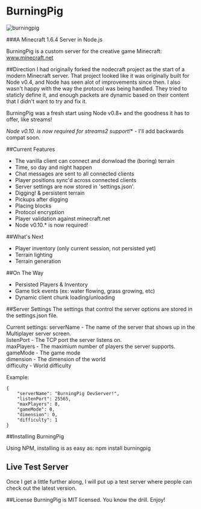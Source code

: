 BurningPig
==========

![burningpig](http://joedoyle.us/burningpig.png)

###A Minecraft 1.6.4 Server in Node.js

BurningPig is a custom server for the creative game Minecraft:
<a href="http://minecraft.net">www.minecraft.net</a>

##Direction
I had originally forked the nodecraft project as the start of a modern Minecraft server.  That 
project looked like it was originally built for Node v0.4, and Node has seen alot of improvements 
since then. I also wasn't happy with the way the protocol was being handled. They tried to staticly 
define it, and enough packets are dynamic based on their content that I didn't want to try and fix it.

BurningPig was a fresh start using Node v0.8+ and the goodness it has to offer, like streams!  

**Node v0.10.* is now required for streams2 support!** - I'll add backwards compat soon.

##Current Features
* The vanilla client can connect and donwload the (boring) terrain
* Time, so day and night happen
* Chat messages are sent to all connected clients
* Player positions sync'd across connected clients
* Server settings are now stored in 'settings.json'.
* Digging! & persistent terrain
* Pickups after digging
* Placing blocks
* Protocol encryption
* Player validation against minecraft.net
* Node v0.10.* is now required!

##What's Next
* Player inventory (only current session, not persisted yet)
* Terrain lighting
* Terrain generation

##On The Way
* Persisted Players & Inventory
* Game tick events (ex: water flowing, grass growing, etc)
* Dynamic client chunk loading/unloading

##Server Settings
The settings that control the server options are stored in the settings.json file.

Current settings:
serverName - The name of the server that shows up in the Multiplayer server screen.  
listenPort - The TCP port the server listens on.  
maxPlayers - The maximium number of players the server supports.  
gameMode - The game mode  
dimension - The dimension of the world  
difficulty - World difficulty  

Example:

    {
        "serverName": "BurningPig DevServer!",
        "listenPort": 25565,
        "maxPlayers": 8,
        "gameMode": 0,
        "dimension": 0,
        "difficulty": 1
    }

##Installing BurningPig

Using NPM, installing is as easy as:
    npm install burningpig
	
## Live Test Server

Once I get a little further along, I will put up a test server where people can check out the latest version.

##License
BurningPig is MIT licensed.  You know the drill.  Enjoy!
